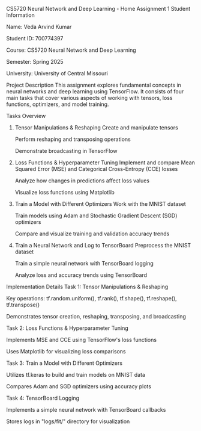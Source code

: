 CS5720 Neural Network and Deep Learning - Home Assignment 1
Student Information

Name: Veda Arvind Kumar

Student ID: 700774397

Course: CS5720 Neural Network and Deep Learning

Semester: Spring 2025

University: University of Central Missouri

Project Description
This assignment explores fundamental concepts in neural networks and deep learning using TensorFlow. It consists of four main tasks that cover various aspects of working with tensors, loss functions, optimizers, and model training.

Tasks Overview
1. Tensor Manipulations & Reshaping
   Create and manipulate tensors

   Perform reshaping and transposing operations

   Demonstrate broadcasting in TensorFlow

2. Loss Functions & Hyperparameter Tuning
   Implement and compare Mean Squared Error (MSE) and Categorical Cross-Entropy (CCE) losses

   Analyze how changes in predictions affect loss values

   Visualize loss functions using Matplotlib

3. Train a Model with Different Optimizers
   Work with the MNIST dataset

   Train models using Adam and Stochastic Gradient Descent (SGD) optimizers

   Compare and visualize training and validation accuracy trends

4. Train a Neural Network and Log to TensorBoard
   Preprocess the MNIST dataset

   Train a simple neural network with TensorBoard logging

   Analyze loss and accuracy trends using TensorBoard

Implementation Details
Task 1: Tensor Manipulations & Reshaping

  Key operations: tf.random.uniform(), tf.rank(), tf.shape(), tf.reshape(), tf.transpose()

  Demonstrates tensor creation, reshaping, transposing, and broadcasting

Task 2: Loss Functions & Hyperparameter Tuning

  Implements MSE and CCE using TensorFlow's loss functions

  Uses Matplotlib for visualizing loss comparisons

Task 3: Train a Model with Different Optimizers

  Utilizes tf.keras to build and train models on MNIST data

  Compares Adam and SGD optimizers using accuracy plots

Task 4: TensorBoard Logging

  Implements a simple neural network with TensorBoard callbacks

  Stores logs in "logs/fit/" directory for visualization
